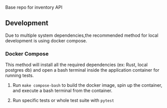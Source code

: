 Base repo for inventory API

## Development
Due to multiple system dependencies,the recommended method for local development is using docker compose. 

### Docker Compose
This method will install all the required dependencies (ex: Rust, local postgres db) and open a bash terminal inside the application container for running tests.

1. Run `make compose-bash` to build the docker image, spin up the container, and execute a bash terminal from the container.

2. Run specific tests or whole test suite with `pytest`
